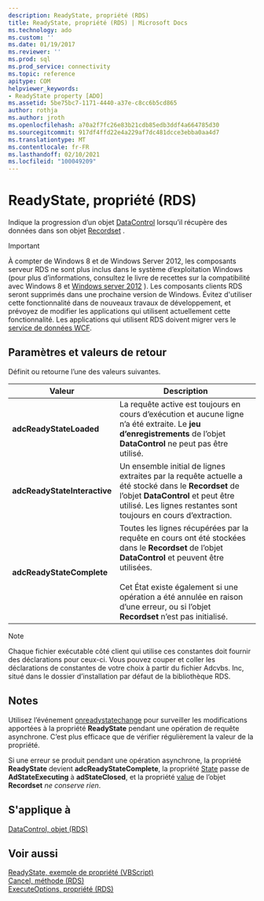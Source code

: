 ```yaml
---
description: ReadyState, propriété (RDS)
title: ReadyState, propriété (RDS) | Microsoft Docs
ms.technology: ado
ms.custom: ''
ms.date: 01/19/2017
ms.reviewer: ''
ms.prod: sql
ms.prod_service: connectivity
ms.topic: reference
apitype: COM
helpviewer_keywords:
- ReadyState property [ADO]
ms.assetid: 5be75bc7-1171-4440-a37e-c8cc6b5cd865
author: rothja
ms.author: jroth
ms.openlocfilehash: a70a2f7fc26e83b21cdb85edb3ddf4a664785d30
ms.sourcegitcommit: 917df4ffd22e4a229af7dc481dcce3ebba0aa4d7
ms.translationtype: MT
ms.contentlocale: fr-FR
ms.lasthandoff: 02/10/2021
ms.locfileid: "100049209"
---
```

# <a name="readystate-property-rds"></a>ReadyState, propriété (RDS)
Indique la progression d’un objet [DataControl](./datacontrol-object-rds.md) lorsqu’il récupère des données dans son objet [Recordset](../ado-api/recordset-object-ado.md) .  
  
> [!IMPORTANT]
>  À compter de Windows 8 et de Windows Server 2012, les composants serveur RDS ne sont plus inclus dans le système d’exploitation Windows (pour plus d’informations, consultez le livre de recettes sur la compatibilité avec Windows 8 et [Windows server 2012](https://www.microsoft.com/download/details.aspx?id=27416) ). Les composants clients RDS seront supprimés dans une prochaine version de Windows. Évitez d'utiliser cette fonctionnalité dans de nouveaux travaux de développement, et prévoyez de modifier les applications qui utilisent actuellement cette fonctionnalité. Les applications qui utilisent RDS doivent migrer vers le [service de données WCF](/dotnet/framework/wcf/).  
  
## <a name="settings-and-return-values"></a>Paramètres et valeurs de retour  
 Définit ou retourne l’une des valeurs suivantes.  
  
|Valeur|Description|  
|-----------|-----------------|  
|**adcReadyStateLoaded**|La requête active est toujours en cours d’exécution et aucune ligne n’a été extraite. Le **jeu d’enregistrements** de l’objet **DataControl** ne peut pas être utilisé.|  
|**adcReadyStateInteractive**|Un ensemble initial de lignes extraites par la requête actuelle a été stocké dans le **Recordset** de l’objet **DataControl** et peut être utilisé. Les lignes restantes sont toujours en cours d’extraction.|  
|**adcReadyStateComplete**|Toutes les lignes récupérées par la requête en cours ont été stockées dans le **Recordset** de l’objet **DataControl** et peuvent être utilisées.<br /><br /> Cet État existe également si une opération a été annulée en raison d’une erreur, ou si l’objet **Recordset** n’est pas initialisé.|  
  
> [!NOTE]
>  Chaque fichier exécutable côté client qui utilise ces constantes doit fournir des déclarations pour ceux-ci. Vous pouvez couper et coller les déclarations de constantes de votre choix à partir du fichier Adcvbs. Inc, situé dans le dossier d’installation par défaut de la bibliothèque RDS.  
  
## <a name="remarks"></a>Notes  
 Utilisez l’événement [onreadystatechange](./onreadystatechange-event-rds.md) pour surveiller les modifications apportées à la propriété **ReadyState** pendant une opération de requête asynchrone. C’est plus efficace que de vérifier régulièrement la valeur de la propriété.  
  
 Si une erreur se produit pendant une opération asynchrone, la propriété **ReadyState** devient **adcReadyStateComplete**, la propriété [State](../ado-api/state-property-ado.md) passe de **AdStateExecuting** à **adStateClosed**, et la propriété [value](../ado-api/value-property-ado.md) de l’objet **Recordset** *ne conserve rien*.  
  
## <a name="applies-to"></a>S'applique à  
 [DataControl, objet (RDS)](./datacontrol-object-rds.md)  
  
## <a name="see-also"></a>Voir aussi  
 [ReadyState, exemple de propriété (VBScript)](./readystate-property-example-vbscript.md)   
 [Cancel, méthode (RDS)](./cancel-method-rds.md)   
 [ExecuteOptions, propriété (RDS)](./executeoptions-property-rds.md)